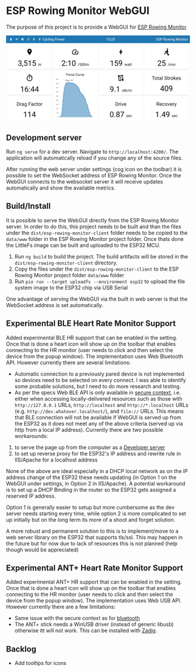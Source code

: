 # ESP Rowing Monitor WebGUI

The purpose of this project is to provide a WebGUI for [ESP Rowing Monitor](https://github.com/Abasz/ESPRowingMonitor)

![ESP Rowing Monitor WebGUI](docs/imgs/ESP-Rowing-Monitor-WebGUI.jpg)

## Development server

Run `ng serve` for a dev server. Navigate to `http://localhost:4200/`. The application will automatically reload if you change any of the source files.

After running the web server under settings (cog icon on the toolbar) it is possible to set the WebSocket address of ESP Rowing Monitor. Once the WebGUI connects to the websocket server it will receive updates automatically and show the available metrics.

## Build/Install

It is possible to serve the WebGUI directly from the ESP Rowing Monitor server. In order to do this, this project needs to be built and than the files under the `dist/esp-rowing-monitor-client` folder needs to be copied to the `data/www` folder in the ESP Rowing Monitor project folder. Once thats done the LittleFs image can be built and uploaded to the ESP32 MCU.

1. Run `ng build` to build the project. The build artifacts will be stored in the `dist/esp-rowing-monitor-client` directory.
2. Copy the files under the `dist/esp-rowing-monitor-client` to the ESP Rowing Monitor project folder `data/www` folder
3. Run `pio run --target uploadfs --environment esp32` to upload the file system image to the ESP32 chip via USB Serial

One advantage of serving the WebGUI via the built in web server is that the WebSocket address is set automatically.

## Experimental BLE Heart Rate Monitor Support

Added experimental BLE HR support that can be enabled in the setting. Once that is done a heart icon will show up on the toolbar that enables connecting to the HR monitor (user needs to click and then select the device from the popup window). The implementation uses Web Bluetooth API. However currently there are several limitations:

- Automatic connection to a previously pared device is not implemented so devices need to be selected on every connect. I was able to identify some probable solutions, but I need to do more research and testing.
- As per the specs Web BLE API is only available in [secure context](https://developer.mozilla.org/en-US/docs/Web/Security/Secure_Contexts), i.e. either when accessing locally-delivered resources such as those with `http://127.0.0.1` URLs, `http://localhost` and `http://*.localhost` URLs (e.g. `http://dev.whatever.localhost/`), and `file://` URLs. This means that BLE connection will not be available if WebGUI is served up from the ESP32 as it does not meet any of the above criteria (served up via http from a local IP address). Currently there are two possible workarounds:

1) to serve the page up from the computer as a [Developer server](#development-server)
2) to set up reverse proxy for the ESP32's IP address and rewrite rule in IIS/Apache for a localhost address

None of the above are ideal especially in a DHCP local network as on the IP address change of the ESP32 these needs updating (in Option 1 on the WebGUI under settings, in Option 2 in IIS/Apache). A potential workaround is to set up a DHCP Binding in the router so the ESP32 gets assigned a reserved IP address.

Option 1 is generally easier to setup but more cumbersome as the dev server needs starting every time, while option 2 is more complicated to set up initially but on the long term its more of a shoot and forget solution.

A more robust and permanent solution to this is to implement/move to a web server library on the ESP32 that supports tls/ssl. This may happen in the future but for now due to lack of resources this is not planned (help though would be appreciated)

## Experimental ANT+ Heart Rate Monitor Support

Added experimental ANT+ HR support that can be enabled in the setting. Once that is done a heart icon will show up on the toolbar that enables connecting to the HR monitor (user needs to click and then select the device from the popup window). The implementation uses Web USB API. However currently there are a few limitations:

- Same issue with the secure context as for [bluetooth](#experimental-ble-heart-rate-monitor-support)
- The ANT+ stick needs a WinUSB driver (instead of generic libusb) otherwise itt will not work. This can be installed with [Zadig](https://zadig.akeo.ie/).

## Backlog

- Add tooltips for icons
